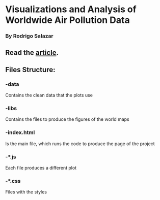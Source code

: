 # Visualizations and Analysis of Worldwide Air Pollution Data
### By Rodrigo Salazar
## Read the [article](https://rodslzr.github.io/portfolio/Air%20pollution%20mortality/Data_Viz/).


## Files Structure:

### -data
Contains the clean data that the plots use

### -libs
Contains the files to produce the figures of the world maps

###  -index.html
Is the main file, which runs the code to produce the page of the project

### -*.js
Each file produces a different plot

### -*.css
Files with the styles
